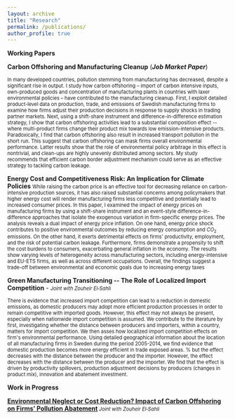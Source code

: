 ```yaml
---
layout: archive
title: "Research"
permalink: /publications/
author_profile: true
---
```

**Working Papers**

<a href="https://www.dropbox.com/scl/fi/kyl13xs3uxqb28juho13u/Albert_JMP.pdf?rlkey=0crkpqpijrn4jfhyiu32sk462&dl=0" style="text-decoration: none" target="_blank">**Carbon Offshoring and Manufacturing Cleanup**</a> (***Job Market Paper***)

<sm style="font-size: 0.8em;">
In many developed countries, pollution stemming from manufacturing has decreased, despite a
significant rise in output. I study how carbon offshoring – import of carbon intensive inputs, own-produced goods and
concentration of manufacturing plants in countries with laxer environmental policies – have
contributed to the manufacturing cleanup. First, I exploit detailed product-level data on
production, trade, and emissions of Swedish manufacturing firms to examine how firms adjust their
production decisions in response to supply shocks in trading partner markets. Next, using a shift-share instrument and difference-in-difference estimation strategy, I show that carbon offshoring activities lead to a substantial composition effect -- where multi-product firms change their product mix towards low emission-intensive products. Paradoxically, I find that carbon offshoring  also result in increased transport pollution in the short run. This suggest that carbon offshoring can mask firms overall environmental performance. Latter results show that the role of environmental policy arbitrage in this effect is nontrivial, and clean-ups are highly unevenly distributed among sectors. My study recommends that efficient carbon border adjustment mechanism could serve as an effective strategy to tackling carbon leakage.

</sm>


 <a href="" style="text-decoration: none" target="_blank">**Energy Cost and Competitiveness Risk: An Implication for Climate  Policies**</a> 
<sm  style="font-size: 0.8em;">
While raising the carbon price is an effective tool for decreasing reliance on carbon-intensive production sources, it has also raised substantial concerns among policymakers that  higher energy cost will render manufacturing firms less competitive and potentially lead to increased consumer prices. In this paper, I examined the impact of energy prices on manufacturing firms  by using a shift-share instrument and an event-style difference-in-difference approaches that isolate the exogenous variation in firm-specific energy prices. The analysis reveals a dual impact of energy price inflation. On one hand, energy price shock contributes to positive environmental outcomes by reducing energy consumption and $CO_2$ emissions. On the other hand, it exerts detrimental effects on firms' productivity, employment, and the risk of potential carbon leakage. Furthermore, firms demonstrate a propensity to shift the cost burdens to consumers, exacerbating general inflation in the economy. The results show varying levels of heterogeneity across manufacturing sectors, including energy-intensive and EU-ETS firms, as well as across different occupations. Overall, the findings suggest a trade-off between environmental and economic goals due to increasing energy taxes

</sm>

 <a href="" style="text-decoration: none" target="_blank">**Green Manufacturing Transitioning -- The Role of Localized Import Competition**</a> - <sm  style="font-size: 0.8em;"><i> Joint with Zouheir El‑Sahli</i></sm>

<sm  style="font-size: 0.8em;">
There is evidence that increased import competition can lead to a reduction in domestic emissions, as domestic producers may adopt more efficient production processes in order to remain competitive with imported goods. However, this effect may not always be present, especially when nationwide import competition is assumed.  We contribute to the literature by first, investigating whether the distance between producers and importers, within a country, matters for import competition. We then asses how localized import competition effects on firm's environmental performance.  Using detailed geographical information about the location of all manufacturing firms in Sweden during the period 2005-2014, we find evidence that domestic production becomes more energy efficient in trade exposed areas. % but the effect decreases with the distance between the producer and the importer. However, the effect decreases with the distance between the producer and the importer. We find that the effect is driven by  productivity spillovers, production adjustment decisions by producers (changes in product mix), innovation and abatement investment.

</sm>




**Work in Progress**

[**Environmental Neglect or Cost Reduction? Impact of Carbon Offshoring on Firms’ Pollution Abatement**]()<sm  style="font-size: 0.8em;"><i> Joint with Zouheir El‑Sahli</i></sm>





 
